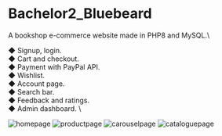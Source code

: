# Bachelor2_Bluebeard
A bookshop e-commerce website made in PHP8 and MySQL.\

◆ Signup, login.\
◆ Cart and checkout.\
◆ Payment with PayPal API.\
◆ Wishlist.\
◆ Account page.\
◆ Search bar.\
◆ Feedback and ratings.\
◆ Admin dashboard.
\

![homepage](https://user-images.githubusercontent.com/87578863/151936690-8b7c8ee9-e597-469a-8e9b-96b112f7347a.png)
![productpage](https://user-images.githubusercontent.com/87578863/151936701-c46e0864-745f-416c-8f89-8051aaa67ccd.png)
![carouselpage](https://user-images.githubusercontent.com/87578863/151936707-519cb70e-4cd8-4dd2-9a85-3569d4e970a6.png)
![cataloguepage](https://user-images.githubusercontent.com/87578863/151936718-933158fe-50c0-4b5d-b60c-67feffbfbf6f.png)
